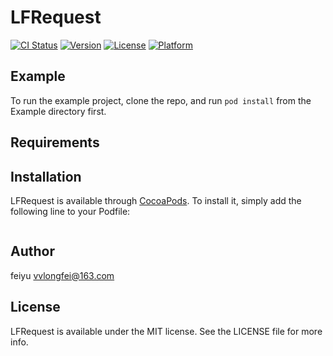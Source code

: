 # LFRequest

[![CI Status](https://img.shields.io/travis/王龙飞/LFRequest.svg?style=flat)](https://travis-ci.org/王龙飞/LFRequest)
[![Version](https://img.shields.io/cocoapods/v/LFRequest.svg?style=flat)](https://cocoapods.org/pods/LFRequest)
[![License](https://img.shields.io/cocoapods/l/LFRequest.svg?style=flat)](https://cocoapods.org/pods/LFRequest)
[![Platform](https://img.shields.io/cocoapods/p/LFRequest.svg?style=flat)](https://cocoapods.org/pods/LFRequest)

## Example

To run the example project, clone the repo, and run `pod install` from the Example directory first.

## Requirements

## Installation

LFRequest is available through [CocoaPods](https://cocoapods.org). To install
it, simply add the following line to your Podfile:

```ruby

```

## Author

feiyu vvlongfei@163.com

## License

LFRequest is available under the MIT license. See the LICENSE file for more info.
